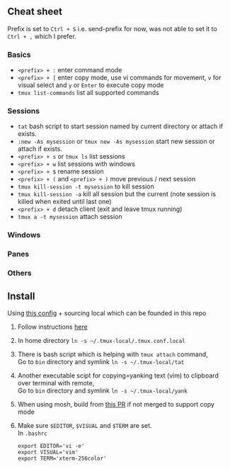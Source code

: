 ## Cheat sheet

Prefix is set to `Ctrl + S` i.e. send-prefix for now, was not able to set it to `Ctrl + ,` which I prefer.

### Basics

- `<prefix> + :` enter command mode
- `<prefix> + [` enter copy mode, use vi commands for movement, `v` for visual select and `y` or `Enter` to execute copy mode
- `tmux list-commands` list all supported commands

### Sessions

- `tat` bash script to start session named by current directory or attach if exists. 
- `:new -As mysession` or `tmux new -As mysession` start new session or attach if exists. 
- `<prefix> + s` or `tmux ls` list sessions
- `<prefix> + w` list sessions with windows
- `<prefix> + $` rename session 
- `<prefix> + (` and `<prefix> + )` move previous / next session
- `tmux kill-session -t mysession` to kill session
- `tmux kill-session -a` kill all session but the current (note session is killed when exited until last one)
- `<prefix> + d` detach client (exit and leave tmux running)
- `tmux a -t mysession` attach session

### Windows

### Panes

### Others

## Install

Using [this config](https://github.com/gpakosz/.tmux/) + sourcing local which can be founded in this repo

1.	Follow instructions [here](https://github.com/gpakosz/.tmux/)

1.	In home directory `ln -s ~/.tmux-local/.tmux.conf.local`

1.	There is bash script which is helping with `tmux attach` command,   
Go to `bin` directory and symlink `ln -s ~/.tmux-local/tat` 

1.	Another executable scipt for copying=yanking text (vim) to clipboard over terminal with remote,   
Go to `bin` directory and symlink `ln -s ~/.tmux-local/yank` 

1.	When using mosh, build from [this PR](https://github.com/mobile-shell/mosh/pull/1104) if not merged to support copy mode 

1.  Make sure `$EDITOR`, `$VISUAL` and `$TERM` are set.  
	In `.bashrc`
    ```
	export EDITOR='vi -e'
	export VISUAL='vim'
	export TERM='xterm-256color'

    ```
